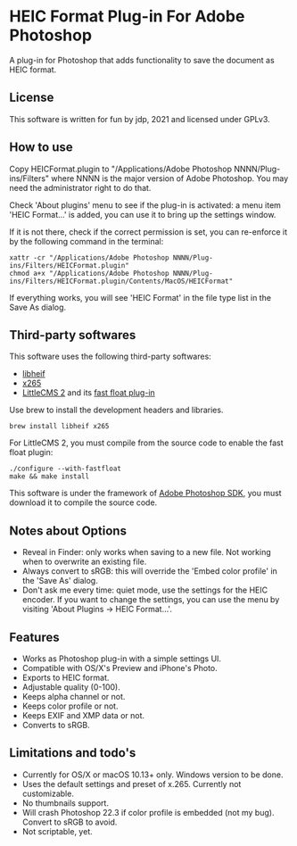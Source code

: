 HEIC Format Plug-in For Adobe Photoshop
===
A plug-in for Photoshop that adds functionality to save the document as HEIC format.

License
---
This software is written for fun by jdp, 2021 and licensed under GPLv3.

How to use
---
Copy HEICFormat.plugin to "/Applications/Adobe Photoshop NNNN/Plug-ins/Filters" where NNNN is the major version of Adobe Photoshop. You may need the administrator right to do that.

Check 'About plugins' menu to see if the plug-in is activated: a menu item 'HEIC Format...' is added, you can use it to bring up the settings window.

If it is not there, check if the correct permission is set, you can re-enforce it by the following command in the terminal:

```
xattr -cr "/Applications/Adobe Photoshop NNNN/Plug-ins/Filters/HEICFormat.plugin"
chmod a+x "/Applications/Adobe Photoshop NNNN/Plug-ins/Filters/HEICFormat.plugin/Contents/MacOS/HEICFormat"
```

If everything works, you will see 'HEIC Format' in the file type list in the Save As dialog.

Third-party softwares
---
This software uses the following third-party softwares:

- [libheif][1]
- [x265][2]
- [LittleCMS 2][4] and its [fast float plug-in][6]

Use brew to install the development headers and libraries.

```
brew install libheif x265
```

For LittleCMS 2, you must compile from the source code to enable the fast float plugin:

```
./configure --with-fastfloat
make && make install
```

This software is under the framework of [Adobe Photoshop SDK][5], you must download it to compile the source code.

Notes about Options
---
- Reveal in Finder: only works when saving to a new file. Not working when to overwrite an existing file.
- Always convert to sRGB: this will override the 'Embed color profile' in the 'Save As' dialog.
- Don't ask me every time: quiet mode, use the settings for the HEIC encoder. If you want to change the settings, you can use the menu by visiting 'About Plugins -> HEIC Format...'.

Features
---
- Works as Photoshop plug-in with a simple settings UI.
- Compatible with OS/X's Preview and iPhone's Photo.
- Exports to HEIC format.
- Adjustable quality (0-100).
- Keeps alpha channel or not.
- Keeps color profile or not.
- Keeps EXIF and XMP data or not.
- Converts to sRGB.

Limitations and todo's
---
- Currently for OS/X or macOS 10.13+ only. Windows version to be done.
- Uses the default settings and preset of x.265. Currently not customizable.
- No thumbnails support.
- Will crash Photoshop 22.3 if color profile is embedded (not my bug). Convert to sRGB to avoid.
- Not scriptable, yet.

[1]: https://github.com/strukturag/libheif
[2]: https://www.videolan.org/developers/x265.html
[3]: https://github.com/fnordware/SuperPNG
[4]: https://github.com/mm2/Little-CMS
[5]: https://console.adobe.io/downloads
[6]: https://www.littlecms.com/plugin
